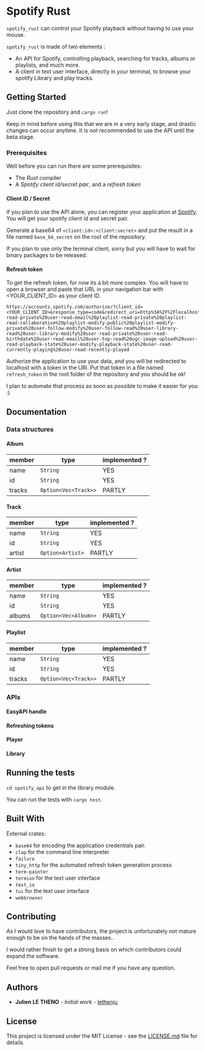# Spotify Rust

`spotify_rust` can control your Spotify playback without having to use your mouse.

`spotify_rust` is made of two elements :

- An API for Spotify, controlling playback, searching for tracks, albums or
  playlists, and much more.
- A client in text user interface, directly in your terminal, to browse your
  spotify Library and play tracks.

## Getting Started

Just clone the repository and `cargo run`!

Keep in mind before using this that we are in a very early stage, and drastic
changes can occur anytime. It is not recommended to use the API until the beta
stage.

### Prerequisites

Well before you can run there are some prerequisites:

- The _Rust_ compiler
- A _Spotify client id/secret pair_, and a _refresh token_

#### Client ID / Secret

If you plan to use the API alone, you can register your application at
[Spotify](https://developer.spotify.com/dashboard/login). You will get your
spotify client id and secret pair.

Generate a base64 of `<client:id>:<client:secret>` and put the result in a file
named `base_64_secret` on the root of the repository.

If you plan to use only the terminal client, sorry but you will have to wait for
binary packages to be released.

#### Refresh token

To get the refresh token, for now its a bit more complex. You will have to open
a browser and paste that URL in your navigation bar with <YOUR_CLIENT_ID> as
your client ID.

```
https://accounts.spotify.com/authorize/?client_id=<YOUR_CLIENT_ID>&response_type=code&redirect_uri=http%3A%2F%2Flocalhost%2Fcallback&scope=user-read-private%20user-read-email%20playlist-read-private%20playlist-read-collaborative%20playlist-modify-public%20playlist-modify-private%20user-follow-modify%20user-follow-read%20user-library-read%20user-library-modify%20user-read-private%20user-read-birthdate%20user-read-email%20user-top-read%20ugc-image-upload%20user-read-playback-state%20user-modify-playback-state%20user-read-currently-playing%20user-read-recently-played
```

Authorize the application to use your data, and you will be redirected to
localhost with a token in the URI. Put that token in a file named `refresh_token`
in the root folder of the repository and you should be ok!

I plan to automate that process as soon as possible to make it easier for you :)

## Documentation

### Data structures

#### Album

| member | type                 | implemented ? |
| ------ | -------------------- | ------------- |
| name   | `String`             | YES           |
| id     | `String`             | YES           |
| tracks | `Option<Vec<Track>>` | PARTLY        |

#### Track

| member | type             | implemented ? |
| ------ | ---------------- | ------------- |
| name   | `String`         | YES           |
| id     | `String`         | YES           |
| artist | `Option<Artist>` | PARTLY        |

#### Artist

| member | type                 | implemented ? |
| ------ | -------------------- | ------------- |
| name   | `String`             | YES           |
| id     | `String`             | YES           |
| albums | `Option<Vec<Album>>` | PARTLY        |

#### Playlist

| member | type                 | implemented ? |
| ------ | -------------------- | ------------- |
| name   | `String`             | YES           |
| id     | `String`             | YES           |
| tracks | `Option<Vec<Track>>` | PARTLY        |

### APIs

#### EasyAPI handle

#### Refreshing tokens

#### Player

#### Library

## Running the tests

`cd spotify_api` to get in the library module.

You can run the tests with `cargo test`.

## Built With

External crates:

- `base64` for encoding the application credentials pair.
- `clap` for the command line interpreter
- `failure`
- `tiny_http` for the automated refresh token generation process
- `term-painter`
- `termion` for the text user interface
- `text_io`
- `tui` for the text user interface
- `webbrowser`

## Contributing

As I would love to have contributors, the project is unfortunately not mature
enough to be on the hands of the masses..

I would rather finish to get a strong basis on which contributors could expand
the software.

Feel free to open pull requests or mail me if you have any question.

## Authors

- **Julien LE THENO** - _Initial work_ - [lethenju](https://github.com/lethenju)

## License

This project is licensed under the MIT License - see the
[LICENSE.md](LICENSE.md) file for details.
